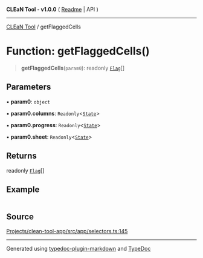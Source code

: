 **CLEaN Tool - v1.0.0** ( [Readme](../README.md) \| API )

***

[CLEaN Tool](../exports.md) / getFlaggedCells

# Function: getFlaggedCells()

> **getFlaggedCells**(`param0`): readonly [`Flag`](../interfaces/Flag.md)[]

## Parameters

▪ **param0**: `object`

▪ **param0.columns**: `Readonly`\<[`State`](../private/interfaces/State.md)\>

▪ **param0.progress**: `Readonly`\<[`State`](../private/interfaces/State.md)\>

▪ **param0.sheet**: `Readonly`\<[`State`](../interfaces/State.md)\>

## Returns

readonly [`Flag`](../interfaces/Flag.md)[]

## Example

```ts

```

## Source

[Projects/clean-tool-app/src/app/selectors.ts:145](https://github.com/yuckyh/clean-tool-app/)

***

Generated using [typedoc-plugin-markdown](https://www.npmjs.com/package/typedoc-plugin-markdown) and [TypeDoc](https://typedoc.org/)

